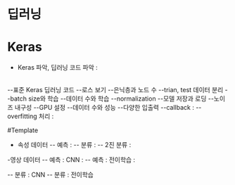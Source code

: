 # 딥러닝

# Keras 
- Keras 파악, 딥러닝 코드 파악 : 
<br>
--표준 Keras 딥러닝 코드
--로스 보기
--은닉층과 노드 수
--trian, test 데이터 분리
--batch size와 학습
--데이터 수와 학습
--normalization
--모델 저장과 로딩
--노이즈 내구성
--GPU 설정
--데이터 수와 성능
--다양한 입출력
--callback : 
--overfitting 처리 : 

#Template 
- 속성 데이터 
-- 예측 : 
-- 분류 : 
-- 2진 분류 : 

-영상 데이터 
-- 예측 : CNN :
-- 예측 : 전이학습 :

-- 분류 : CNN
-- 분류 : 전이학습 
